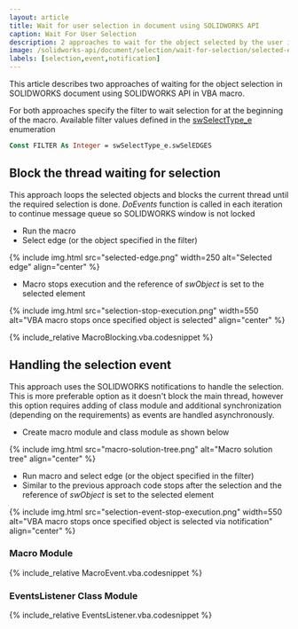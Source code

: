 ```yaml
---
layout: article
title: Wait for user selection in document using SOLIDWORKS API
caption: Wait For User Selection
description: 2 approaches to wait for the object selected by the user in VBA macro using SOLIDWORKS API
image: /solidworks-api/document/selection/wait-for-selection/selected-edge.png
labels: [selection,event,notification]
---
```

This article describes two approaches of waiting for the object selection in SOLIDWORKS document using SOLIDWORKS API in VBA macro.

For both approaches specify the filter to wait selection for at the beginning of the macro. Available filter values defined in the [swSelectType_e](http://help.solidworks.com/2014/english/api/swconst/SolidWorks.Interop.swconst~SolidWorks.Interop.swconst.swSelectType_e.html) enumeration

~~~ vb
Const FILTER As Integer = swSelectType_e.swSelEDGES
~~~

## Block the thread waiting for selection

This approach loops the selected objects and blocks the current thread until the required selection is done. *DoEvents* function is called in each iteration to continue message queue so SOLIDWORKS window is not locked

* Run the macro
* Select edge (or the object specified in the filter)

{% include img.html src="selected-edge.png" width=250 alt="Selected edge" align="center" %}

* Macro stops execution and the reference of *swObject* is set to the selected element

{% include img.html src="selection-stop-execution.png" width=550 alt="VBA macro stops once specified object is selected" align="center" %}

{% include_relative MacroBlocking.vba.codesnippet %}

## Handling the selection event

This approach uses the SOLIDWORKS notifications to handle the selection. This is more preferable option as it doesn't block the main thread, however this option requires adding of class module and additional synchronization (depending on the requirements) as events are handled asynchronously.

* Create macro module and class module as shown below

{% include img.html src="macro-solution-tree.png" alt="Macro solution tree" align="center" %}

* Run macro and select edge (or the object specified in the filter)
* Similar to the previous approach code stops after the selection and the reference of *swObject* is set to the selected element

{% include img.html src="selection-event-stop-execution.png" width=550 alt="VBA macro stops once specified object is selected via notification" align="center" %}

### Macro Module

{% include_relative MacroEvent.vba.codesnippet %}

### EventsListener Class Module

{% include_relative EventsListener.vba.codesnippet %}
